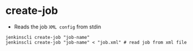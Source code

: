 # create-job

- Reads the job `XML config` from stdin

```shell
jenkinscli create-job "job-name"
jenkinscli create-job "job-name" < "job.xml" # read job from xml file
```
